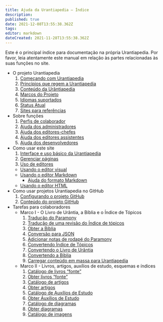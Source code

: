 ```yaml
---
title: Ajuda da Urantiapedia — Índice
description: 
published: true
date: 2021-12-08T13:55:38.362Z
tags: 
editor: markdown
dateCreated: 2021-11-28T13:55:38.362Z
---
```


Este é o principal índice para documentação na própria Urantiapedia. Por favor, leia atentamente este manual em relação às partes relacionadas às suas funções no site.

- O projeto Urantiapedia
  1. [Começando com Urantiapedia](/pt/help/start)
  2. [Princípios que regem a Urantiapedia](/pt/help/principles)
  3. [Conteúdo da Urântiapedia](/pt/help/content)
  4. [Marcos do Projeto](/pt/help/phases)
  5. [Idiomas suportados](/pt/help/languages)
  6. [Status Atual](/pt/help/status)
  7. [Sites para referências](/pt/help/websites)
- Sobre funções
  1. [Perfis de colaborador](/pt/help/roles)
  2. [Ajuda dos administradores](/pt/help/admin)
  3. [Ajuda dos editores-chefes](/pt/help/github)
  4. [Ajuda dos editores assistentes](/pt/help/github_assistant)
  5. [Ajuda dos desenvolvedores](/pt/help/devs)
- Como usar este site
  1. [Interface e uso básico da Urantiapedia](/pt/help/web_basics)
  2. [Gerenciar páginas](/pt/help/web_pages)
  3. [Uso de editores](/pt/help/web_editors)
    - [Usando o editor visual](/pt/help/web_visual_editor)
    - [Usando o editor Markdown](/pt/help/web_markdown_editor)
      - [Ajuda do formato Markdown](/pt/help/markdown)
    - [Usando o editor HTML](/pt/help/web_html_editor)
- Como usar projetos Urantiapedia no GitHub
  1. [Configurando o projeto GitHub](/pt/help/github_setting)
  2. [Conteúdo do projeto GitHub](/pt/help/github_content)
- Tarefas para colaboradores
  - Marco I - O Livro de Urântia, a Bíblia e o Índice de Tópicos
    1. [Tradução do Paramony](/pt/help/github_paramony)
    2. [Tradução de uma revisão do Índice de tópicos](/pt/help/github_topicindex)
    3. [Obter a Bíblia](/pt/help/github_bible)
    4. [Conversão para JSON](/pt/help/github_book_json)
    5. [Adicionar notas de rodapé do Paramony](/pt/help/github_footnotes)
    6. [Convertendo Índice de Tópicos](/pt/help/github_topicindex_to_wiki)
    7. [Convertendo o Livro de Urântia](/pt/help/github_book_to_wiki)
    8. [Convertendo a Bíblia](/pt/help/github_bible_to_wiki)
    9. [Carregar conteúdo em massa para Urantiapedia](/pt/help/github_upload)
  - Marco II - Livros, artigos, auxílios de estudo, esquemas e índices
    1. [Catálogo de livros “fonte”](/pt/help/github_sourcebooks_catalog)
    2. [Obter livros “fonte”](/pt/help/github_sourcebooks_markdown)
    3. [Catálogo de artigos](/pt/help/github_articles_catalog)
    4. [Obter artigos](/pt/help/github_articles_markdown)
    5. [Catálogo de Auxílios de Estudo](/pt/help/github_studyaids_catalog)
    6. [Obter Auxílios de Estudo](/pt/help/github_studyaids_markdown)
    7. [Catálogo de diagramas](/pt/help/github_diagrams_catalog)
    8. [Obter diagramas](/pt/help/github_diagrams_svg)
    9. [Catálogo de imagens](/pt/help/github_images_catalog)
   